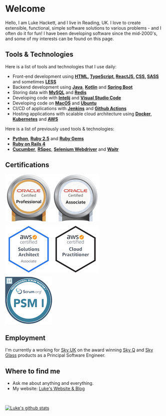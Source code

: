# Welcome

Hello, I am Luke Hackett, and I live in Reading, UK. I love to create extensible, functional, simple software solutions to various problems - and I often do it for fun! I have been developing software since the mid-2000's, and some of my interests can be found on this page.

## Tools & Technologies

Here is a list of tools and technologies that I use daily:

- Front-end development using **[HTML][html], [TypeScript][typescript], [ReactJS][react], [CSS][css], [SASS][sass]** and sometimes **[LESS][less]**
- Backend development using **[Java][java]**, **[Kotlin][kotlin]** and **[Spring Boot][spring]**
- Storing data with **[MySQL][mysql]** and **[Redis][redis]**
- Developing code with **[Intelij][idea]** and **[Visual Studio Code][vscode]**
- Developing code on **[MacOS][macos]** and **[Ubuntu][ubuntu]**
- CI/CD of applications with **[Jenkins][jenkins]** and **[Github Actions][gha]**
- Hosting applications with scalable cloud architecture using **[Docker][docker]**, **[Kubernetes][k8s]** and **[AWS][aws]**

Here is a list of previously used tools & technologies:

- **[Python][python]**, **[Ruby 2.5][ruby]** and **[Ruby Gems][gems]**
- **[Ruby on Rails 4][rails]**
- **[Cucumber][cucumber]**, **[RSpec][rspec]**, **[Selenium Webdriver][selenium]** and **[Waitr][waitr]**


## Certifications

<div style="display: flex;">
<a href="https://www.credly.com/badges/21cfccd0-69d1-4ff1-a733-aa7695eec714/public_url" target="_blank" rel="noopener noreferrer">
    <img label="Oracle Certified Professional Java 8 SE Programmer" width="150" height="150" src="./badges/oracle-certified-professional-java-se-8-programmer.png" />
</a>

<a href="https://www.credly.com/badges/4cf1c26a-13d6-4826-960b-a88730fadb52/public_url" target="_blank" rel="noopener noreferrer">
    <img label="Oracle Certified Associate Java 8 SE Programmer" width="150" height="150" src="./badges/oracle-certified-associate-java-se-8-programmer.png" />
</a>
</div>

<div style="display: flex; margin-top: 10px">
<a href="https://www.credly.com/badges/122f612c-7f85-479c-98bc-23909a99f88b/public_url" target="_blank" rel="noopener noreferrer">
    <img label="AWS Certified Solutions Architect – Associate" width="150" height="150" src="./badges/aws-certified-solutions-architect-associate.png" />
</a>
    
<a href="https://www.credly.com/badges/ab30fa45-185b-44e3-b284-31977d15a88a/public_url" target="_blank" rel="noopener noreferrer">
    <img label="AWS Certified Cloud Practitioner" width="150" height="150" src="./badges/aws-certified-cloud-practitioner.png" />
</a>
</div>

<div style="display: flex; margin-top: 10px">
<a href="https://www.credly.com/badges/9e2fa46e-0ae8-4222-b2c8-51a47db65f4c/public_url" target="_blank" rel="noopener noreferrer">
    <img label="Professional Scrum Master I (PSM I)" width="150" height="150" src="./badges/professional-scrum-master-psm-1-badge.png" />
</a>
</div>

## Employment

I'm currently a working for [Sky UK][sky] on the award winning [Sky Q][sky] and [Sky Glass][sky] products as a Principal Software Engineer.

## Where to find me

- Ask me about anything and everything.
- My website: [Luke's Website & Blog](https://lukehackett.com)

<br />

[![Luke's github stats](https://github-readme-stats.vercel.app/api?username=lukehackett&show_icons=true)](https://github.com/LukeHackett)


[sky]: https://sky.com
[html]: https://html.spec.whatwg.org/multipage/
[typescript]: https://www.typescriptlang.org
[react]: https://react.dev
[css]: https://www.w3.org/Style/CSS/Overview.en.html
[sass]: https://sass-lang.com
[less]: http://lesscss.org
[java]: https://www.java.com/en/
[kotlin]: https://kotlinlang.org/
[spring]: https://spring.io
[mysql]: https://www.mysql.com
[redis]: https://redis.io
[idea]: https://www.jetbrains.com/idea/
[vscode]: https://code.visualstudio.com
[macos]: https://www.apple.com/macos/
[ubuntu]: https://ubuntu.com
[jenkins]: https://www.jenkins.io
[gha]: https://github.com/features/actions
[docker]: https://www.docker.com
[k8s]: https://kubernetes.io
[aws]: https://aws.amazon.com
[python]: https://www.python.org/
[ruby]: https://www.ruby-lang.org/en/
[gems]: https://rubygems.org
[rails]: https://rubyonrails.org
[cucumber]: https://cucumber.io
[rspec]: https://rspec.info
[selenium]: https://www.selenium.dev
[waitr]: http://watir.com

